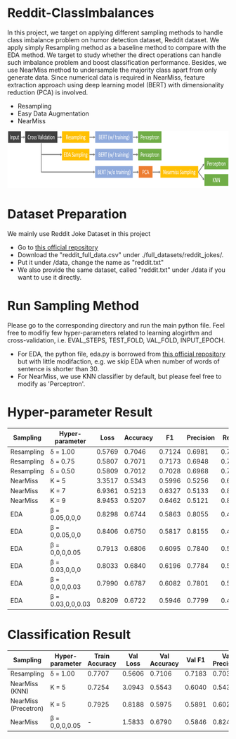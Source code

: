 # Reddit-ClassImbalances

In this project, we target on applying different sampling methods to handle class imbalance problem on humor detection dataset, Reddit dataset. We apply simply Resampling method as a baseline method to compare with the EDA method. We target to study whether the direct operations can handle such imbalance problem and boost classification performance. Besides, we use NearMiss method to undersample the majority class apart from only generate data. Since numerical data is required in NearMiss, feature extraction approach using deep
learning model (BERT) with dimensionality reduction (PCA) is involved.
- Resampling 
- Easy Data Augmentation
- NearMiss

<p align="center">
  <img src="https://github.com/terenceylchow124/Reddit-ClassImbalances/blob/main/Overview.png" width="700" height="130">
</p>

# Dataset Preparation 
We mainly use Reddit Joke Dataset in this project
- Go to [this official repository](https://github.com/orionw/RedditHumorDetection)
- Download the "reddit_full_data.csv" under ./full_datasets/reddit_jokes/. 
- Put it under /data, change the name as "reddit.txt"
- We also provide the same dataset, called "reddit.txt" under ./data if you want to use it directly.

# Run Sampling Method 
Please go to the corresponding directory and run the main python file. Feel free to modifiy few hyper-parameters related to learning alogirthm and cross-validation, i.e. EVAL_STEPS, TEST_FOLD, VAL_FOLD, INPUT_EPOCH. 
- For EDA, the python file, eda.py is borrowed from [this official repository](https://github.com/jasonwei20/eda_nlp) but with little modifaction, e.g. we skip EDA when number of words of sentence is shorter than 30. 
- For NearMiss, we use KNN classifier by default, but please feel free to modify as 'Perceptron'. 

# Hyper-parameter Result 
| Sampling      | Hyper-parameter   | Loss   | Accuracy | F1     | Precision | Recall |
| ------------- | ----------------- | -------| -------- | ------ | --------- | ------ |
| Resampling    | δ = 1.00          | 0.5769 | 0.7046   | 0.7124 | 0.6981    | 0.7327 |
| Resampling    | δ = 0.75          | 0.5807 | 0.7071   | 0.7173 | 0.6948    | 0.7469 |
| Resampling    | δ = 0.50          | 0.5809 | 0.7012   | 0.7028 | 0.6968    | 0.7136 |
| NearMiss      | K = 5             | 3.3517 | 0.5343   | 0.5996 | 0.5256    | 0.6988 |
| NearMiss      | K = 7             | 6.9361 | 0.5213   | 0.6327 | 0.5133    | 0.8247 |
| NearMiss      | K = 9             | 8.9453 | 0.5207   | 0.6462 | 0.5121    | 0.8759 |
| EDA           | β = 0.05,0,0,0    | 0.8298 | 0.6744   | 0.5863 | 0.8055    | 0.4673 |
| EDA           | β = 0,0.05,0,0    | 0.8406 | 0.6750   | 0.5817 | 0.8155    | 0.4568 |
| EDA           | β = 0,0,0,0.05    | 0.7913 | 0.6806   | 0.6095 | 0.7840    | 0.5037 |
| EDA           | β = 0.03,0,0,0    | 0.8033 | 0.6840   | 0.6196 | 0.7784    | 0.5148 |
| EDA           | β = 0,0,0,0.03    | 0.7990 | 0.6787   | 0.6082 | 0.7801    | 0.5037 |
| EDA           | β = 0.03,0,0,0.03 | 0.8209     | 0.6722       | 0.5946 | 0.7799        | 0.4870     |

# Classification Result 
| Sampling                | Hyper-parameter | Train Accuracy | Val Loss   | Val Accuracy | Val F1 | Val Precision | Val Recall |
| ----------------------- | --------------- | -------------- | ---------- | ------------ | ------ | ------------- | ---------- |
| Resampling              | δ = 1.00        | 0.7707         | 0.5606     | 0.7106       | 0.7183 | 0.7030        | 0.7383     |
| NearMiss (KNN)          | K = 5           | 0.7254         | 3.0943     | 0.5543       | 0.6040 | 0.5430        | 0.6810     |
| NearMiss (Precetron)    | K = 5           | 0.7925         | 0.8188     | 0.5975       | 0.5891 | 0.6020        | 0.5773     |
| NearMiss                | β = 0,0,0,0.05  | -              | 1.5833         | 0.6790     | 0.5846       | 0.8242 | 0.4563     |
